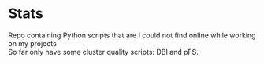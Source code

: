 # Stats

Repo containing Python scripts that are I could not find online while working on my projects <br /> 
So far only have some cluster quality scripts: DBI and pFS.  
